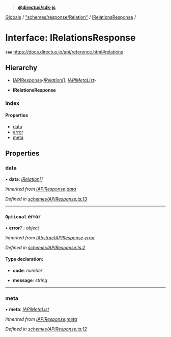 > **[@directus/sdk-js](../README.md)**

[Globals](../README.md) / ["schemes/response/Relation"](../modules/_schemes_response_relation_.md) / [IRelationsResponse](_schemes_response_relation_.irelationsresponse.md) /

# Interface: IRelationsResponse

**`see`** https://docs.directus.io/api/reference.html#relations

## Hierarchy

  * [IAPIResponse](_schemes_apiresponse_.iapiresponse.md)‹*[IRelation](_schemes_directus_relation_.irelation.md)[]*, *[IAPIMetaList](_schemes_apiresponse_.iapimetalist.md)*›

  * **IRelationsResponse**

### Index

#### Properties

* [data](_schemes_response_relation_.irelationsresponse.md#data)
* [error](_schemes_response_relation_.irelationsresponse.md#optional-error)
* [meta](_schemes_response_relation_.irelationsresponse.md#meta)

## Properties

###  data

• **data**: *[IRelation](_schemes_directus_relation_.irelation.md)[]*

*Inherited from [IAPIResponse](_schemes_apiresponse_.iapiresponse.md).[data](_schemes_apiresponse_.iapiresponse.md#data)*

*Defined in [schemes/APIResponse.ts:13](https://github.com/janbiasi/sdk-js/blob/75383ea/src/schemes/APIResponse.ts#L13)*

___

### `Optional` error

• **error**? : *object*

*Inherited from [IAbstractAPIResponse](_schemes_apiresponse_.iabstractapiresponse.md).[error](_schemes_apiresponse_.iabstractapiresponse.md#optional-error)*

*Defined in [schemes/APIResponse.ts:2](https://github.com/janbiasi/sdk-js/blob/75383ea/src/schemes/APIResponse.ts#L2)*

#### Type declaration:

* **code**: *number*

* **message**: *string*

___

###  meta

• **meta**: *[IAPIMetaList](_schemes_apiresponse_.iapimetalist.md)*

*Inherited from [IAPIResponse](_schemes_apiresponse_.iapiresponse.md).[meta](_schemes_apiresponse_.iapiresponse.md#meta)*

*Defined in [schemes/APIResponse.ts:12](https://github.com/janbiasi/sdk-js/blob/75383ea/src/schemes/APIResponse.ts#L12)*
